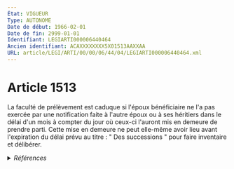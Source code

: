 ```yaml
---
État: VIGUEUR
Type: AUTONOME
Date de début: 1966-02-01
Date de fin: 2999-01-01
Identifiant: LEGIARTI000006440464
Ancien identifiant: ACAXXXXXXXX5X01513AAXXAA
URL: article/LEGI/ARTI/00/00/06/44/04/LEGIARTI000006440464.xml
---
```


<h1>Article 1513</h1>

La faculté de prélèvement est caduque si l'époux bénéficiaire ne l'a pas exercée
par une notification faite à l'autre époux ou à ses héritiers dans le délai d'un
mois à compter du jour où ceux-ci l'auront mis en demeure de prendre parti.
Cette mise en demeure ne peut elle-même avoir lieu avant l'expiration du délai
prévu au titre : " Des successions " pour faire inventaire et délibérer.


<details>
  <summary><em>Références</em></summary>

  <h2>Articles faisant référence à l'article</h2>
  
  <ul>
    <li>
      <a href="https://legal.tricoteuses.fr//redirection/LEGIARTI000006431649?vers=git&vers=legifrance">Code civil - article 795 AUTONOME MODIFIE, en vigueur du 1804-03-21 au 2007-01-01</a> CITATION cible
    </li>
    <li>
      <a href="https://legal.tricoteuses.fr//redirection/LEGIARTI000006431650?vers=git&vers=legifrance">Code civil - article 795 AUTONOME VIGUEUR, en vigueur depuis le 2007-01-01</a> CITATION cible
    </li>
  </ul>
  
  <h2>Textes faisant référence à l'article</h2>
  
  <ul>
    <li>
      <a href="https://legal.tricoteuses.fr//redirection/JORFTEXT000000503950?vers=git&vers=legifrance">Loi n°65-570 du 13 juillet 1965 PORTANT REFORME DES REGIMES MATRIMONIAUX</a> CODIFICATION cible
    </li>
  </ul>
  
  <h2>Références faites par l'article</h2>
  
  <ul>
    <li>
      1965-07-13 CODIFICATION source <a href="https://legal.tricoteuses.fr//redirection/JORFTEXT000000503950?vers=git&vers=legifrance">Loi n°65-570 du 13 juillet 1965 PORTANT REFORME DES REGIMES MATRIMONIAUX</a>
    </li>
    <li>
      2999-01-01 CITATION source <a href="https://legal.tricoteuses.fr//redirection/LEGIARTI000006431649?vers=git&vers=legifrance">Code civil - article 795 AUTONOME MODIFIE, en vigueur du 1804-03-21 au 2007-01-01</a>
    </li>
  </ul>
</details>
